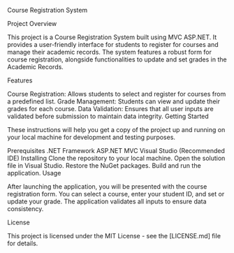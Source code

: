 Course Registration System

Project Overview

This project is a Course Registration System built using MVC ASP.NET. It provides a user-friendly interface for students to register for courses and manage their academic records. The system features a robust form for course registration, alongside functionalities to update and set grades in the Academic Records.

Features

Course Registration: Allows students to select and register for courses from a predefined list.
Grade Management: Students can view and update their grades for each course.
Data Validation: Ensures that all user inputs are validated before submission to maintain data integrity.
Getting Started

These instructions will help you get a copy of the project up and running on your local machine for development and testing purposes.

Prerequisites
.NET Framework
ASP.NET MVC
Visual Studio (Recommended IDE)
Installing
Clone the repository to your local machine.
Open the solution file in Visual Studio.
Restore the NuGet packages.
Build and run the application.
Usage

After launching the application, you will be presented with the course registration form. You can select a course, enter your student ID, and set or update your grade. The application validates all inputs to ensure data consistency.

License

This project is licensed under the MIT License - see the [LICENSE.md] file for details.
